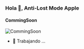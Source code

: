 ### Hola 👋, Anti-Lost Mode Apple
#### CommingSoon
![CommingSoon](https://steamuserimages-a.akamaihd.net/ugc/2496767281184470017/67052641829CE6998AF5394C8849E24D729C45CD/?imw=1024&&ima=fit&impolicy=Letterbox&imcolor=%23000000&letterbox=false)


- 🔭 Trabajando ...




